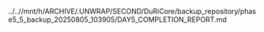 ../..//mnt/h/ARCHIVE/.UNWRAP/SECOND/DuRiCore/backup_repository/phase5_5_backup_20250805_103905/DAY5_COMPLETION_REPORT.md